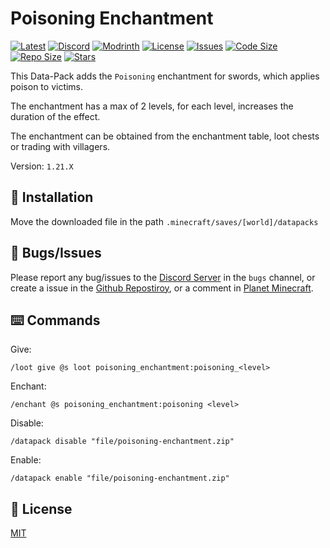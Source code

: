 # Poisoning Enchantment

[![Latest](https://img.shields.io/github/v/release/lullaby6/poisoning-enchantment-data-pack?color=blueviolet&logo=github)](https://github.com/lullaby6/poisoning-enchantment-data-pack/releases)
[![Discord](https://img.shields.io/discord/1327308441324097681?label=discord&color=blue&logo=discord)](https://discord.gg/5UdcDa5xNC) 
[![Modrinth](https://img.shields.io/modrinth/dt/poisoning-enchantment-data-pack?label=modrinth&logo=modrinth)](https://modrinth.com/datapack/poisoning-enchantment-data-pack) 
[![License](https://img.shields.io/badge/license-mit-green)](https://github.com/lullaby6/poisoning-enchantment-data-pack/blob/main/LICENSE) 
[![Issues](https://img.shields.io/github/issues/lullaby6/poisoning-enchantment-data-pack?color=orange&logo=github)](https://github.com/lullaby6/poisoning-enchantment-data-pack/issues)
[![Code Size](https://img.shields.io/github/languages/code-size/lullaby6/poisoning-enchantment-data-pack?color=purple&logoColor=white)](https://github.com/lullaby6/poisoning-enchantment-data-pack)
[![Repo Size](https://img.shields.io/github/repo-size/lullaby6/poisoning-enchantment-data-pack?logo=dropbox&color=red)](https://github.com/lullaby6/poisoning-enchantment-data-pack)
[![Stars](https://img.shields.io/github/stars/lullaby6/poisoning-enchantment-data-pack?logo=github&color=yellow)](https://github.com/lullaby6/poisoning-enchantment-data-pack/stargazers)

This Data-Pack adds the `Poisoning` enchantment for swords, which applies poison to victims.

The enchantment has a max of 2 levels, for each level, increases the duration of the effect.

The enchantment can be obtained from the enchantment table, loot chests or trading with villagers.

Version: `1.21.X`

## 📂 Installation

Move the downloaded file in the path `.minecraft/saves/[world]/datapacks`

## 👾 Bugs/Issues

Please report any bug/issues to the [Discord Server](https://discord.gg/5UdcDa5xNC) in the `bugs` channel, or create a issue in the [Github Repostiroy](https://github.com/lullaby6/poisoning-enchantment-data-pack/issues), or a comment in [Planet Minecraft](https://www.planetminecraft.com/data-pack/poisoning-enchantment-new-enchantment-for-swords-thats-apply-poison-1-21-4/).

## ⌨️ Commands

Give:

```mcfunction
/loot give @s loot poisoning_enchantment:poisoning_<level>
```

Enchant:

```mcfunction
/enchant @s poisoning_enchantment:poisoning <level>
```

Disable:

```mcfunction
/datapack disable "file/poisoning-enchantment.zip"
```

Enable:

```mcfunction
/datapack enable "file/poisoning-enchantment.zip"
```

## 🪪 License

[MIT](https://github.com/lullaby6/poisoning-enchantment-data-pack/blob/main/LICENSE)
